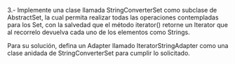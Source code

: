 3.- Implemente una clase llamada StringConverterSet como subclase de AbstractSet, la cual permita realizar todas las operaciones contempladas para los Set, con la salvedad que el método iterator() retorne un Iterator que al recorrelo devuelva cada uno de los elementos como Strings.

Para su solución, defina un Adapter llamado IteratorStringAdapter como una clase anidada de StringConverterSet para cumplir lo solicitado.